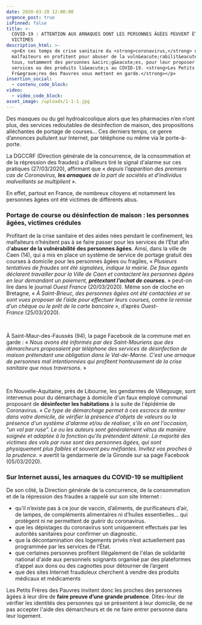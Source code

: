 ```yaml
---
date: 2020-03-20 12:00:00
urgence_post: true
isPinned: false
title: >-
  COVID-19 : ATTENTION AUX ARNAQUES DONT LES PERSONNES ÂGÉES PEUVENT ÊTRE
  VICTIMES
description_html: >-
  <p>En ces temps de crise sanitaire du <strong>coronavirus,</strong> des
  malfaiteurs en profitent pour abuser de la vuln&eacute;rabilit&eacute; de
  tous, notamment des personnes &acirc;g&eacute;es, pour leur proposer des
  services ou des produits li&eacute;s au COVID-19. <strong>Les Petits
  Fr&egrave;res des Pauvres vous mettent en garde.</strong></p>
insertion_social:
  - contenu_code_block:
video:
  - video_code_block:
asset_image: /uploads/1-1-1.jpg
---
```


Des masques ou du gel hydroalcoolique alors que les pharmacies n’en n’ont plus, des services redoutables de d&eacute;sinfection de maison, des propositions all&eacute;chantes de portage de courses… Ces derniers temps, ce genre d’annonces pullulent sur Internet, par t&eacute;l&eacute;phone ou m&ecirc;me via le porte-&agrave;-porte.&nbsp;

La DGCCRF (Direction g&eacute;n&eacute;rale de la concurrence, de la consommation et de la r&eacute;pression des fraudes) a d’ailleurs tir&eacute; le signal d'alarme sur ces pratiques (27/03/2020), affirmant que &laquo;&nbsp;*depuis l’apparition des premiers cas de Coronavirus,&nbsp;**les arnaques**&nbsp;de la part de soci&eacute;t&eacute;s et d’individus malveillants se multiplient*&nbsp;&raquo;.&nbsp;

En effet, partout en France, de nombreux citoyens et notamment les personnes &acirc;g&eacute;es ont &eacute;t&eacute; victimes de diff&eacute;rents abus.&nbsp;

### Portage de course ou d&eacute;sinfection de maison : les personnes &acirc;g&eacute;es, victimes cr&eacute;dules&nbsp;

Profitant de la crise sanitaire et des aides n&eacute;es pendant le confinement, les malfaiteurs n’h&eacute;sitent pas &agrave; se faire passer pour les services de l’Etat afin d’**abuser de la vuln&eacute;rabilit&eacute; des personnes &acirc;g&eacute;es**. Ainsi, dans la ville de Caen (14), qui a mis en place un syst&egrave;me de service de portage gratuit des courses &agrave; domicile pour les personnes &acirc;g&eacute;es ou fragiles, &laquo;&nbsp;*Plusieurs tentatives de fraudes ont &eacute;t&eacute; signal&eacute;es, indique la mairie. De faux agents d&eacute;clarent travailler pour la Ville de Caen et contactent les personnes &acirc;g&eacute;es en leur demandant un paiement,&nbsp;**pr&eacute;textant l’achat de courses.***&nbsp;&raquo; peut-on lire dans le journal&nbsp;*Ouest France*&nbsp;(20/03/2020). M&ecirc;me son de cloche en Bretagne, &laquo;&nbsp;*&Agrave; Saint-Brieuc, des personnes &acirc;g&eacute;es ont &eacute;t&eacute; contact&eacute;es et se sont vues proposer de l’aide pour effectuer leurs courses, contre la remise d’un ch&egrave;que ou le pr&ecirc;t de la carte bancaire*&nbsp;&raquo;, d’apr&egrave;s&nbsp;*Ouest-France*&nbsp;(25/03/2020).

&nbsp;

&Agrave; Saint-Maur-des-Fauss&eacute;s (94), la page Facebook de la commune met en garde : &laquo;&nbsp;*Nous avons &eacute;t&eacute; inform&eacute;s par des Saint-Mauriens que des d&eacute;marcheurs proposaient par t&eacute;l&eacute;phone des services de d&eacute;sinfection de maison pr&eacute;tendant une obligation dans le Val-de-Marne. C'est une arnaque de personnes mal intentionn&eacute;es qui profitent honteusement de la crise sanitaire que nous traversons.*&nbsp;&raquo;

&nbsp;

En Nouvelle-Aquitaine, pr&egrave;s de Libourne, les gendarmes de Villegouge, sont intervenus pour du d&eacute;marchage &agrave; domicile d'un faux employ&eacute; communal proposant de&nbsp;**d&eacute;sinfecter les habitations**&nbsp;&agrave; la suite de l'&eacute;pid&eacute;mie de Coronavirus. &laquo;&nbsp;*Ce type de d&eacute;marchage permet &agrave; ces escrocs de rentrer dans votre domicile, de v&eacute;rifier la pr&eacute;sence d'objets de valeurs ou la pr&eacute;sence d'un syst&egrave;me d'alarme et/ou de r&eacute;aliser, s'ils en ont l'occasion, "un vol par ruse". Le ou les auteurs sont g&eacute;n&eacute;ralement v&ecirc;tus de mani&egrave;re soign&eacute;e et adapt&eacute;e &agrave; la fonction qu'ils pr&eacute;tendent d&eacute;tenir. La majorit&eacute; des victimes des vols par ruse sont des personnes &acirc;g&eacute;es, qui sont physiquement plus faibles et souvent peu m&eacute;fiantes. Invitez vos proches &agrave; la prudence.*&nbsp;&raquo; avertit la gendarmerie de la Gironde sur sa page Facebook (05/03/2020).&nbsp;

### Sur Internet aussi, les arnaques du COVID-19 se multiplient

De son c&ocirc;t&eacute;, la Direction g&eacute;n&eacute;rale de la concurrence, de la consommation et de la r&eacute;pression des fraudes a rappel&eacute; sur son site Internet :&nbsp;

* qu’il n’existe pas &agrave; ce jour de vaccin, d’aliments, de purificateurs d’air, de lampes, de compl&eacute;ments alimentaires ni d’huiles essentielles… qui prot&egrave;gent ni ne permettent de gu&eacute;rir du coronavirus.&nbsp;
* que les d&eacute;pistages du coronavirus sont uniquement effectu&eacute;s par les autorit&eacute;s sanitaires pour confirmer un diagnostic.
* que la d&eacute;contamination des logements priv&eacute;s n’est actuellement pas programm&eacute;e par les services de l’&Eacute;tat.
* que certaines personnes profitent ill&eacute;galement de l'&eacute;lan de solidarit&eacute; national d'aide aux personnels soignants organis&eacute; par des plateformes d’appel aux dons ou des cagnottes pour d&eacute;tourner de l’argent
* que des sites Internet frauduleux cherchent &agrave; vendre des produits m&eacute;dicaux et m&eacute;dicaments&nbsp;

Les Petits Fr&egrave;res des Pauvres invitent donc les proches des personnes &acirc;g&eacute;es &agrave; leur dire de&nbsp;**faire preuve d’une grande prudence**. Dites-leur de v&eacute;rifier les identit&eacute;s des personnes qui se pr&eacute;sentent &agrave; leur domicile, de ne pas accepter l'aide des d&eacute;marcheurs et de ne faire entrer personne dans leur logement.